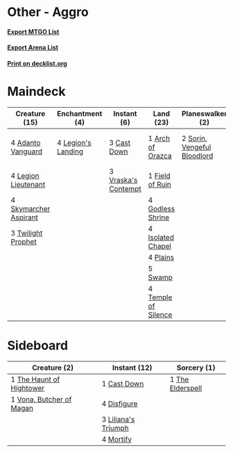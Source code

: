 # Other - Aggro

#### [Export MTGO List](../collection/Other%20-%20Aggro/Other%20-%20Aggro.txt)
#### [Export Arena List](../collection/Other%20-%20Aggro/Other%20-%20Aggro_arena.txt)
#### [Print on decklist.org](http://decklist.org/?deckmain=4%09Adanto%20Vanguard%0A1%09Arch%20of%20Orazca%0A3%09Cast%20Down%0A1%09Field%20of%20Ruin%0A4%09Godless%20Shrine%0A4%09Isolated%20Chapel%0A4%09Knight%20of%20the%20Ebon%20Legion%0A4%09Legion%20Lieutenant%0A4%09Legion's%20Landing%0A4%09Plains%0A4%09Skymarcher%20Aspirant%0A4%09Sorin,%20Imperious%20Bloodlord%0A2%09Sorin,%20Vengeful%20Bloodlord%0A5%09Swamp%0A4%09Temple%20of%20Silence%0A2%09The%20Elderspell%0A3%09Twilight%20Prophet%0A3%09Vraska's%20Contempt&deckside=1%09Cast%20Down%0A4%09Disfigure%0A3%09Liliana's%20Triumph%0A4%09Mortify%0A1%09The%20Elderspell%0A1%09The%20Haunt%20of%20Hightower%0A1%09Vona,%20Butcher%20of%20Magan)
# Maindeck

|                                         Creature (15)                                          |                                       Enchantment (4)                                       |                                         Instant (6)                                          |                                          Land (23)                                           |                                           Planeswalker (2)                                           |                                        Sorcery (2)                                        |        Unknown (8)         |
|------------------------------------------------------------------------------------------------|---------------------------------------------------------------------------------------------|----------------------------------------------------------------------------------------------|----------------------------------------------------------------------------------------------|------------------------------------------------------------------------------------------------------|-------------------------------------------------------------------------------------------|----------------------------|
|4 [Adanto Vanguard](http://gatherer.wizards.com/Pages/Card/Details.aspx?multiverseid=435152)    |4 [Legion's Landing](http://gatherer.wizards.com/Pages/Card/Details.aspx?multiverseid=435173)|3 [Cast Down](http://gatherer.wizards.com/Pages/Card/Details.aspx?multiverseid=442969)        |1 [Arch of Orazca](http://gatherer.wizards.com/Pages/Card/Details.aspx?multiverseid=439849)   |2 [Sorin, Vengeful Bloodlord](http://gatherer.wizards.com/Pages/Card/Details.aspx?multiverseid=461144)|2 [The Elderspell](http://gatherer.wizards.com/Pages/Card/Details.aspx?multiverseid=461016)|4 Knight of the Ebon Legion |
|4 [Legion Lieutenant](http://gatherer.wizards.com/Pages/Card/Details.aspx?multiverseid=439822)  |                                                                                             |3 [Vraska's Contempt](http://gatherer.wizards.com/Pages/Card/Details.aspx?multiverseid=435283)|1 [Field of Ruin](http://gatherer.wizards.com/Pages/Card/Details.aspx?multiverseid=435415)    |                                                                                                      |                                                                                           |4 Sorin, Imperious Bloodlord|
|4 [Skymarcher Aspirant](http://gatherer.wizards.com/Pages/Card/Details.aspx?multiverseid=439678)|                                                                                             |                                                                                              |4 [Godless Shrine](http://gatherer.wizards.com/Pages/Card/Details.aspx?multiverseid=405099)   |                                                                                                      |                                                                                           |                            |
|3 [Twilight Prophet](http://gatherer.wizards.com/Pages/Card/Details.aspx?multiverseid=439745)   |                                                                                             |                                                                                              |4 [Isolated Chapel](http://gatherer.wizards.com/Pages/Card/Details.aspx?multiverseid=443129)  |                                                                                                      |                                                                                           |                            |
|                                                                                                |                                                                                             |                                                                                              |4 [Plains](http://gatherer.wizards.com/Pages/Card/Details.aspx?multiverseid=439856)           |                                                                                                      |                                                                                           |                            |
|                                                                                                |                                                                                             |                                                                                              |5 [Swamp](http://gatherer.wizards.com/Pages/Card/Details.aspx?multiverseid=439858)            |                                                                                                      |                                                                                           |                            |
|                                                                                                |                                                                                             |                                                                                              |4 [Temple of Silence](http://gatherer.wizards.com/Pages/Card/Details.aspx?multiverseid=373522)|                                                                                                      |                                                                                           |                            |


# Sideboard

|                                           Creature (2)                                            |                                         Instant (12)                                         |                                        Sorcery (1)                                        |
|---------------------------------------------------------------------------------------------------|----------------------------------------------------------------------------------------------|-------------------------------------------------------------------------------------------|
|1 [The Haunt of Hightower](http://gatherer.wizards.com/Pages/Card/Details.aspx?multiverseid=460007)|1 [Cast Down](http://gatherer.wizards.com/Pages/Card/Details.aspx?multiverseid=442969)        |1 [The Elderspell](http://gatherer.wizards.com/Pages/Card/Details.aspx?multiverseid=461016)|
|1 [Vona, Butcher of Magan](http://gatherer.wizards.com/Pages/Card/Details.aspx?multiverseid=435387)|4 [Disfigure](http://gatherer.wizards.com/Pages/Card/Details.aspx?multiverseid=442076)        |                                                                                           |
|                                                                                                   |3 [Liliana's Triumph](http://gatherer.wizards.com/Pages/Card/Details.aspx?multiverseid=461025)|                                                                                           |
|                                                                                                   |4 [Mortify](http://gatherer.wizards.com/Pages/Card/Details.aspx?multiverseid=420829)          |                                                                                           |

